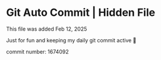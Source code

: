 # Git Auto Commit | Hidden File

This file was added Feb 12, 2025

Just for fun and keeping my daily git commit active 🤪

commit number: 1674092
